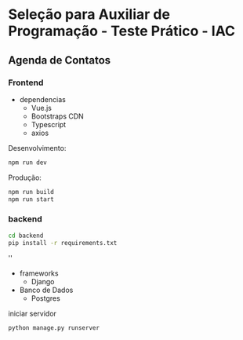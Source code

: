 # Seleção para Auxiliar de Programação - Teste Prático - IAC

## Agenda de Contatos

### Frontend
- dependencias
    - Vue.js
    - Bootstraps CDN
    - Typescript
    - axios

Desenvolvimento:
```sh
npm run dev
```

Produção:
```sh
npm run build
npm run start
```

### backend

```sh
cd backend
pip install -r requirements.txt
```
''
- frameworks
    - Django
- Banco de Dados
    - Postgres 

iniciar servidor
```sh
python manage.py runserver
```

